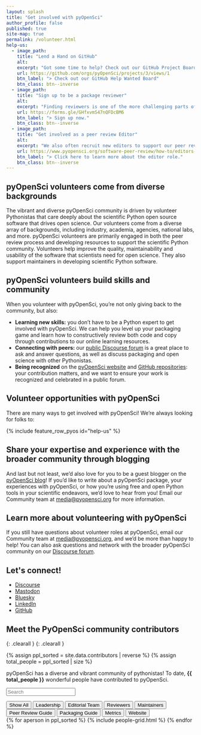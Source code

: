 ```yaml
---
layout: splash
title: "Get involved with pyOpenSci"
author_profile: false
published: true
site-map: true
permalink: /volunteer.html
help-us:
  - image_path:
    title: "Lend a Hand on GitHub"
    alt:
    excerpt: "Got some time to help? Check out our GitHub Project Board for a list of current issues that we could use help with. Any issue that is tagged `help-wanted` in our repos is also fair game for anyone to tackle! We add anyone who contributes to pyOpenSci to our [community page](/our-community/). "
    url: https://github.com/orgs/pyOpenSci/projects/3/views/1
    btn_label: "> Check out our GitHub Help Wanted Board"
    btn_class: btn--inverse
  - image_path:
    title: "Sign up to be a package reviewer"
    alt:
    excerpt: "Finding reviewers is one of the more challenging parts of running a peer review process. We are always looking for new reviewers from a broad range of scientific domains. Some reviewers have extensive packaging expertise and others have domain expertise. We think that mix is great, so sign up today! If you are new to reviewing we are happy to support you through our peer review mentorship program."
    url: https://forms.gle/GHfxvmS47nQFDcBM6
    btn_label: "> Sign up now."
    btn_class: btn--inverse
  - image_path:
    title: "Get involved as a peer review Editor"
    alt:
    excerpt: "We also often recruit new editors to support our peer review process. Keep an eye out on our [Discourse forum](https://pyopensci.discourse.group/) for calls for new editors. In the meantime if you are interested in learning more about the editor role, check out our [peer review guidebook](https://www.pyopensci.org/software-peer-review/). "
    url: https://www.pyopensci.org/software-peer-review/how-to/editors-guide.html
    btn_label: "> Click here to learn more about the editor role."
    btn_class: btn--inverse
---
```


## pyOpenSci volunteers come from diverse backgrounds  

The vibrant and diverse pyOpenSci community is driven by volunteer Pythonistas that care deeply about the scientific Python open source software that drives open science. Our volunteers come from a diverse array of backgrounds, including industry, academia, agencies, national labs, and more. pyOpenSci volunteers are primarily engaged in both the peer review process and developing resources to support the scientific Python community. Volunteers  help improve the quality, maintainability and usability of the software that scientists need for open science. They also support maintainers in developing scientific Python software.  

## pyOpenSci volunteers build skills and community  

When you volunteer with pyOpenSci, you’re not only giving back to the community, but also:  

- **Learning new skills:** you don’t have to be a Python expert to get involved with pyOpenSci. We can help you level up your packaging game and learn how to constructively review both code and copy through contributions to our online learning resources.   
- **Connecting with peers:** our [public Discourse forum](https://pyopensci.discourse.group/) is a great place to ask and answer questions, as well as discuss packaging and open science with other Pythonistas.  
- **Being recognized** on the [pyOpenSci website](https://www.pyopensci.org/our-community/index.html) and [GitHub repositories](https://github.com/pyOpenSci): your contribution matters, and we want to ensure your work is recognized and celebrated in a public forum.  

## Volunteer opportunities with pyOpenSci

There are many ways to get involved with pyOpenSci! We’re always looking for folks to:  

{% include feature_row_pyos id="help-us" %}

## Share your expertise and experience with the broader community through blogging  

And last but not least, we’d also love for you to be a guest blogger on the [pyOpenSci blog](https://www.pyopensci.org/blog/index.html)! If you’d like to write about a pyOpenSci package, your experiences with pyOpenSci, or how you’re using free and open Python tools in your scientific endeavors, we’d love to hear from you! Email our Community team at [media@pyopensci.org](media@pyopensci.org) for more information.   

## Learn more about volunteering with pyOpenSci  

If you still have questions about volunteer roles at pyOpenSci, email our Community team at [media@pyopensci.org](media@pyopensci.org), and we’d be more than happy to help! You can also ask questions and network with the broader pyOpenSci community on our [Discourse forum](https://pyopensci.discourse.group/).  

## Let's connect!

- [<i class="fa-brands fa-discourse"></i> Discourse](https://pyopensci.discourse.group/)
- [<i class="fa-brands fa-mastodon"></i> Mastodon](https://fosstodon.org/@pyopensci)
- [<i class="fa-solid fa-cloud"></i> Bluesky](https://bsky.app/profile/pyopensci.bsky.social)
- [<i class="fa-brands fa-linkedin"></i> LinkedIn](https://www.linkedin.com/company/pyopensci)
- [<i class="fa-brands fa-github"></i> GitHub](https://github.com/pyOpenSci)

## Meet the PyOpenSci community contributors

{: .clearall }
{: .clearall }

{% assign ppl_sorted = site.data.contributors | reverse %}
{% assign total_people = ppl_sorted | size %}

pyOpenSci has a diverse and vibrant community of pythonistas! To date,
**{{ total_people }}** wonderful people have contributed to pyOpenSci.

<p><input type="text" id="quicksearch" placeholder="Search" /></p>

<div id="filters" class="button-group">
  <button class="button is-checked" data-filter="*">Show All</button>
  <button class="button" data-filter=".leadership">Leadership</button>
  <button class="button" data-filter=".editor">Editorial Team</button>
  <button class="button" data-filter=".reviewer">Reviewers</button>
  <button class="button" data-filter=".maintainer">Maintainers</button>
  <button class="button" data-filter=".peer-review-guide">Peer Review Guide</button>
  <button class="button" data-filter=".package-guide">Packaging Guide</button>
  <button class="button" data-filter=".metrics-contrib">Metrics</button>
  <button class="button" data-filter=".web-contrib">Website</button>

</div>

<div class="grid-isotope">
 <div class="grid-sizer"></div>
{% for aperson in ppl_sorted %}
  {% include people-grid.html %}
{% endfor %}
</div>
